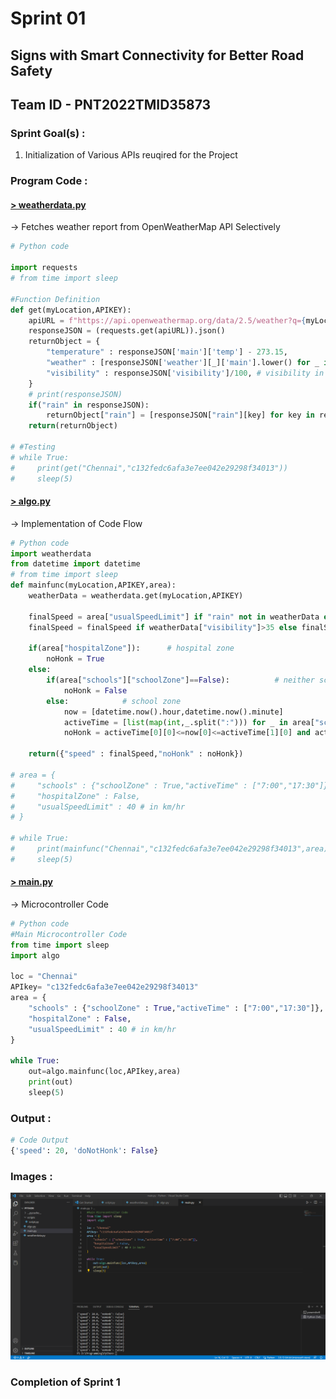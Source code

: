 # Sprint 01

## Signs with Smart Connectivity for Better Road Safety

## Team ID - PNT2022TMID35873

### Sprint Goal(s) :
1. Initialization of Various APIs reuqired for the Project

### Program Code :

#### [> weatherdata.py](./weatherdata.py)
-> Fetches weather report from OpenWeatherMap API Selectively
```python
# Python code

import requests
# from time import sleep

#Function Definition
def get(myLocation,APIKEY):
    apiURL = f"https://api.openweathermap.org/data/2.5/weather?q={myLocation}&appid={APIKEY}"
    responseJSON = (requests.get(apiURL)).json()
    returnObject = {
        "temperature" : responseJSON['main']['temp'] - 273.15,
        "weather" : [responseJSON['weather'][_]['main'].lower() for _ in range(len(responseJSON['weather']))],
        "visibility" : responseJSON['visibility']/100, # visibility in percentage where 10km is 100% and 0km is 0%
    }
    # print(responseJSON)
    if("rain" in responseJSON):
        returnObject["rain"] = [responseJSON["rain"][key] for key in responseJSON["rain"]]
    return(returnObject)
    
# #Testing
# while True:
#     print(get("Chennai","c132fedc6afa3e7ee042e29298f34013"))
#     sleep(5)
```

#### [> algo.py](./algo.py)
-> Implementation of Code Flow
```python
# Python code
import weatherdata
from datetime import datetime 
# from time import sleep
def mainfunc(myLocation,APIKEY,area):
    weatherData = weatherdata.get(myLocation,APIKEY)

    finalSpeed = area["usualSpeedLimit"] if "rain" not in weatherData else area["usualSpeedLimit"]/2
    finalSpeed = finalSpeed if weatherData["visibility"]>35 else finalSpeed/2

    if(area["hospitalZone"]):      # hospital zone
        noHonk = True
    else:
        if(area["schools"]["schoolZone"]==False):          # neither school nor hospital zone
            noHonk = False
        else:            # school zone
            now = [datetime.now().hour,datetime.now().minute]
            activeTime = [list(map(int,_.split(":"))) for _ in area["schools"]["activeTime"]]
            noHonk = activeTime[0][0]<=now[0]<=activeTime[1][0] and activeTime[0][1]<=now[1]<=activeTime[1][1]

    return({"speed" : finalSpeed,"noHonk" : noHonk})

# area = {
#     "schools" : {"schoolZone" : True,"activeTime" : ["7:00","17:30"]},
#     "hospitalZone" : False,
#     "usualSpeedLimit" : 40 # in km/hr
# }

# while True:
#     print(mainfunc("Chennai","c132fedc6afa3e7ee042e29298f34013",area))
#     sleep(5)
```

#### [> main.py](./main.py)
-> Microcontroller Code
```python
# Python code
#Main Microcontroller Code
from time import sleep
import algo

loc = "Chennai"
APIkey= "c132fedc6afa3e7ee042e29298f34013"
area = {
    "schools" : {"schoolZone" : True,"activeTime" : ["7:00","17:30"]},
    "hospitalZone" : False,
    "usualSpeedLimit" : 40 # in km/hr
}

while True:
    out=algo.mainfunc(loc,APIkey,area)
    print(out)
    sleep(5)

```

### Output :
```python
# Code Output
{'speed': 20, 'doNotHonk': False}
```

### Images :
![OutputImg](./outputImg.png)

### Completion of Sprint 1
